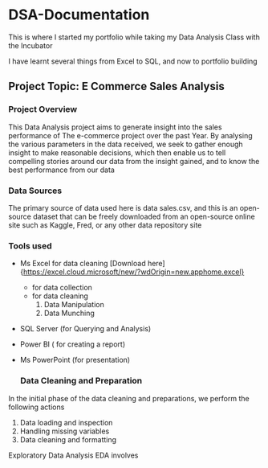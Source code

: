 # DSA-Documentation
This is where I started my portfolio while taking my Data Analysis Class with the Incubator

I have learnt several things from Excel to SQL, and now to portfolio building

## Project Topic: E Commerce Sales Analysis

### Project Overview
This Data Analysis project aims to generate insight into the sales performance of
The e-commerce project over the past Year. By analysing the various parameters in the data received,
we seek to gather enough insight to make reasonable decisions, which then enable us to tell compelling
stories around our data from the insight gained, and to know the best performance from our data

### Data Sources
The primary source of data used here is data sales.csv, and this is an open-source dataset that can be freely
downloaded from an open-source online site such as Kaggle, Fred, or any other data repository site

### Tools used
- Ms Excel for data cleaning [Download here]{https://excel.cloud.microsoft/new/?wdOrigin=new.apphome.excel}
  - for data collection
  - for data cleaning
    1. Data Manipulation
    2. Data Munching
- SQL Server (for Querying and Analysis)
- Power BI ( for creating a report)
- Ms PowerPoint (for presentation)

  ### Data Cleaning and Preparation
In the initial phase of the data cleaning and preparations, we perform the following actions
1. Data loading and inspection
2. Handling missing variables
3. Data cleaning and formatting

Exploratory Data Analysis
EDA involves
